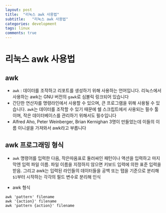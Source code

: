 ```yaml
---
layout: post
title:  "리눅스 awk 사용법"
subtitle:   "리눅스 awk 사용법"
categories: development
tags: linux
comments: true
---
```


# 리눅스 awk 사용법
## awk
- ```awk``` : 데이터를 조작하고 리포트를 생성하기 위해 사용하는 언어입니다. 리눅스에서 사용하는 awk는 GNU 버전의 ```gawk```로 심볼릭 링크되어 있습니다
- 간단한 연산자를 명령라인에서 사용할 수 있으며, 큰 프로그램을 위해 사용될 수 있습니다. ```awk```는 데이터를 조작할 수 있기 때문에 쉘 스크립트에서 사용되는 필수 툴이며, 작은 데이터베이스를 관리하기 위해서도 필수입니다
- Alfred Aho, Peter Weinberger, Brian Kernighan 3명이 만들었는데 이들의 이름 이니셜을 가져와서 awk라고 부릅니다


## awk 프로그래밍 형식
- ```awk``` 명령어를 입력한 다음, 작은따옴표로 둘러싸인 패턴이나 액션을 입력하고 마지막엔 입력 파일 이름. 파일 이름을 지정하지 않으면 키보드 입력에 의한 표준 입력을 받음. 그리고 awk는 입력된 라인들의 데이터들을 공백 또는 탭을 기준으로 분리해 ```$1```부터 시작하는 각각의 필드 변수로 분리해 인식

- awk 형식
```
awk 'pattern' filename
awk '{action}' filename
awk 'pattern {action}' filename
```
